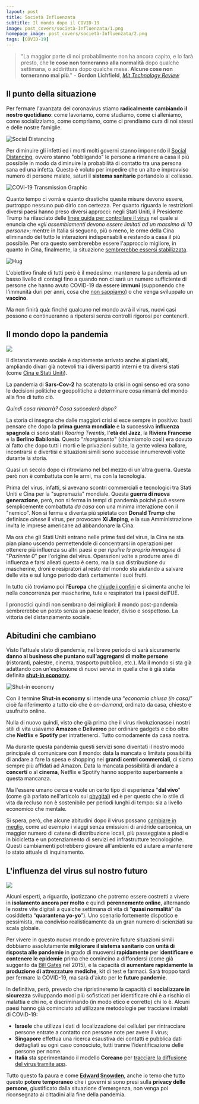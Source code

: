 ```yaml
---
layout: post
title: Società Influenzata
subtitle: Il mondo dopo il COVID-19
image: post_covers/società-Influenzata/1.png
homepage_image: post_covers/società-Influenzata/2.png
tags: [COVID-19]
---
```


> "La maggior parte di noi probabilmente non ha ancora capito, e lo farà presto, che **le cose non torneranno alla normalità** dopo qualche settimana, o addirittura dopo qualche mese. **Alcune cose non torneranno mai più**." - **Gordon Lichfield**, [*Mit Technology Review*](https://www.technologyreview.com/s/615370/coronavirus-pandemic-social-distancing-18-months/)

## Il punto della situazione

Per fermare l'avanzata del coronavirus stiamo **radicalmente cambiando il nostro quotidiano**: come lavoriamo, come studiamo, come ci alleniamo, come socializziamo, come compriamo, come ci prendiamo cura di noi stessi e delle nostre famiglie.

![Social Distancing](https://upload.wikimedia.org/wikipedia/commons/thumb/c/c5/Covid-19-curves-graphic-social-v3.gif/800px-Covid-19-curves-graphic-social-v3.gif)

Per diminuire gli infetti ed i morti molti governi stanno imponendo il [Social Distancing](https://it.wikipedia.org/wiki/Distanziamento_sociale), ovvero stanno "obbligando" le persone a rimanere a casa il più possibile in modo da diminuire la probabilità di contatto tra una persona sana ed una infetta. Questo è voluto per impedire che un alto e improvviso numero di persone malate, saturi il **sistema sanitario** portandolo al collasso.

![COVI-19 Transmission Graphic](https://upload.wikimedia.org/wikipedia/commons/thumb/4/45/Covid-19-Transmission-graphic-01.gif/800px-Covid-19-Transmission-graphic-01.gif)

Quanto tempo ci vorrà e quanto drastiche queste misure devono essere, purtroppo nessuno può dirlo con certezza. 
Per quanto riguarda le restrizioni diversi paesi hanno preso diversi approcci: negli Stati Uniti, il Presidente Trump ha rilasciato delle [linee guida per controllare il virus](https://www.nytimes.com/2020/03/16/world/live-coronavirus-news-updates.html) nel quale si enuncia che «*gli assemblamenti devono essere limitati ad un massimo di 10 persone*»; mentre in Italia si seguono, più o meno, le orme della Cina eliminando del tutto le interazioni indispensabili e restando a casa il più possibile. Per ora questo sembrerebbe essere l'approccio migliore, in quanto in Cina, finalmente, la situazione [sembrerebbe essersi stabilizzata](https://www.washingtonpost.com/world/asia_pacific/locked-down-in-beijing-i-watched-china-beat-back-the-coronavirus/2020/03/16/f839d686-6727-11ea-b199-3a9799c54512_story.html).

![Hug](https://s17-us2.startpage.com/cgi-bin/serveimage?url=https%3A%2F%2Fmedia2.s-nbcnews.com%2Fj%2Fnewscms%2F2020_12%2F3276296%2F200319-coronavirus-china-medical-worker-embrace-se-1112a_6ff1a5c3150a47cb91a79761d7a078da.nbcnews-fp-1024-512.jpg&sp=2f3bc7beebba6ec7a9815d47a6fcb4d1&anticache=551184)

L'obiettivo finale di tutti però è il medesimo: mantenere la pandemia ad un basso livello di contagi fino a quando non ci sarà un numero sufficiente di persone che hanno avuto COVID-19 da essere **immuni** (supponendo che l'immunità duri per anni, cosa che [non sappiamo](https://www.theatlantic.com/health/archive/2020/03/coronavirus-pandemic-herd-immunity-uk-boris-johnson/608065/)) o che venga sviluppato un **vaccino**.

Ma non finirà quà: finché qualcuno nel mondo avrà il virus, nuovi casi possono e continueranno a ripetersi senza controlli rigorosi per contenerli.

## Il mondo dopo la pandemia

![](https://images.unsplash.com/photo-1511268559489-34b624fbfcf5?ixlib=rb-1.2.1&ixid=eyJhcHBfaWQiOjEyMDd9&auto=format&fit=crop&w=750&q=80)

Il distanziamento sociale è rapidamente arrivato anche ai piani alti, ampliando divari già notevoli tra i diversi partiti interni e tra diversi stati (come [Cina e Stati Uniti](https://www.corriere.it/esteri/20_marzo_20/per-trump-covid-19-virus-cinese-cancella-corona-discorso-ab424240-6a93-11ea-b40a-2e7c2eee59c6.shtml)).

La pandemia di **Sars-Cov-2** ha scatenato la crisi in ogni senso ed ora sono le decisioni politiche e geopolitiche a determinare cosa rimarrà del mondo alla fine di tutto ciò.

*Quindi cosa rimarrà? Cosa succederà dopo?*

La storia ci insegna che dalle maggiori crisi si esce sempre in positivo: basti pensare che dopo la **prima guerra mondiale** e la successiva **influenza spagnola** ci sono stati i *Roaring Twentis*, l'**età del Jazz**, la **Riviera Francese** e la **Berlino Babilonia**. Questo "*risorgimento*" (chiamiamolo così) era dovuto al fatto che dopo tutti i morti e le privazioni subite, la gente voleva ballare, incontrarsi e divertisi e situazioni simili sono successe innumerevoli volte durante la storia.

Quasi un secolo dopo ci ritroviamo nel bel mezzo di un'altra guerra. Questa però non è combattuta con le armi, ma con la tecnologia.

Prima del virus, infatti, si avevano scontri commerciali e tecnologici tra Stati Uniti e Cina per la "supremazia" mondiale. Questa **guerra di nuova generazione**, però, non si ferma in tempi di pandemia poiché può essere semplicemente combattuta *da casa* con una minima interazione con il "nemico". Non si ferma e diventa più spietata con **Donald Trump** che definisce *cinese* il virus, per provocare **Xi Jinping**, e la sua Amministrazione invita le imprese americane ad abbandonare la Cina.

Ma ora che gli Stati Uniti entrano nelle prime fasi del virus, la Cina ne sta pian piano uscendo permettendole di concentrarsi in operazioni per ottenere più influenza su altri paesi e per *ripulire la propria immagine* di "*Paziente 0*" per l'origine del virus. Operazioni volte a produrre aree di influenza e farsi alleati questo è certo, ma la sua distribuzione du mascherine, droni e resipratori al resto del mondo sta aiutando a salvare delle vita e sul lungo periodo darà certamente i suoi frutti.

In tutto ciò troviamo poi l'**Europa** che [chiude i confini](https://www.corriere.it/esteri/20_marzo_17/coronavirus-l-ue-chiude-frontiere-von-der-leyen-sospendere-patto-stabilita-ec0d3838-6887-11ea-9725-c592292e4a85.shtml) e si cimenta anche lei nella concorrenza per mascherine, tute e respiratori tra i paesi dell'UE.

I pronostici quindi non sembrano dei migliori: il mondo post-pandemia sembrerebbe un posto senza un paese leader, diviso e sospettoso. La vittoria del distanziamento sociale.

## Abitudini che cambiano

Visto l'attuale stato di pandemia, nel breve periodo ci sarà sicuramente **danno ai business che puntano sull'aggregarsi di molte persone** (ristoranti, palestre, cinema, trasporto pubblico, etc.). Ma il mondo si sta già adattando con un'esplosione di nuovi servizi in quella che è già stata definita [**shut-in economy**](https://medium.com/matter/the-shut-in-economy-ec3ec1294816).

![Shut-in economy](https://miro.medium.com/max/6016/1*NIBU-lDEgzkViNBt9c7t2Q.jpeg)

Con il termine **Shut-in economy** si intende una “*economia chiusa (in casa)*” cioè fa riferimento a tutto ciò che è *on-demand*, ordinato da casa, chiesto e usufruito online.

Nulla di nuovo quindi, visto che già prima che il virus rivoluzionasse i nostri stili di vita usavamo **Amazon** e **Deliveroo** per ordinare gadgets e cibo oltre che **Netflix** e **Spotify** per intrattenerci. Tutto comodamente da casa nostra.

Ma durante questa pandemia questi servizi sono diventati il nostro modo principale di comunicare con il mondo: data la mancata o limitata possibilità di andare a fare la spesa e shopping nei **grandi centri commerciali**, ci siamo sempre più affidati ad Amazon. Data la mancata possibilità di andare a **concerti** o al **cinema**, Netflix e Spotify hanno sopperito superbamente a questa mancanza.

Ma l'essere umano cerca e vuole un certo tipo di esperienza "**dal vivo**" (come già parlato nell'articolo sul [phygital](https://sollazzo.one/phygital/)) ed è per questo che lo stile di vita da recluso non è sostenibile per periodi lunghi di tempo: sia a livello economico che mentale.

Si spera, però, che alcune abitudini dopo il virus possano [cambiare in meglio](https://slate.com/business/2020/03/coronavirus-goodbye-to-the-before-times.html), come ad esempio i viaggi senza emissioni di anidride carbonica, un maggior numero di catene di distribuzione locali, più passeggiate a piedi e in bicicletta e un potenziamento di servizi ed infrastrutture tecnologiche.
Questi cambiamenti potrebbero giovare all'ambiente ed aiutare a mantenere lo stato attuale di inquinamento.

## L'influenza del virus sul nostro futuro

![](https://images.unsplash.com/photo-1499244571948-7ccddb3583f1?ixlib=rb-1.2.1&ixid=eyJhcHBfaWQiOjEyMDd9&auto=format&fit=crop&w=1489&q=80)

Alcuni esperti, a riguardo, ipotizzano che potremo essere costretti a vivere in **isolamento ancora per molto** e quindi **perennemente online**, alternando le nostre vite digitali a qualche settimana di vita di “**quasi normalità**” (la cosiddetta “**quarantena yo-yo**”). Uno scenario fortemente dispotico e pessimista, ma condiviso realisticamente da un gran numero di scienziati su scala globale.

Per vivere in questo nuovo mondo e prevenire future situazioni simili dobbiamo assolutamente **milgiorare il sistema sanitario** con **unità di risposta alle pandemie** in grado di muoversi **rapidamente** per i**dentificare e contenere le epidemie** prima che comincino a diffondersi (come già suggerito da [Bill Gates](https://www.ted.com/talks/bill_gates_the_next_outbreak_we_re_not_ready) nel 2015), e la capacità di **aumentare rapidamente la produzione di attrezzature mediche**, kit di test e farmaci. Sarà troppo tardi per fermare la COVID-19, ma sarà d'aiuto per le **future pandemie**.

In definitiva, però, prevedo che ripristineremo la capacità di **socializzare in sicurezza** sviluppando modi più sofisticati per identificare chi è a rischio di malattia e chi no, e discriminando (in modo etico e corretto) chi lo è.
Alcuni paesi hanno già cominciato ad utilizzare metodologie per tracciare i malati di COVID-19:
- **Israele** che utilizza i dati di localizzazione dei cellulari per rintracciare persone entrate a contatto con persone note per avere il virus;
- **Singapore** effettua una ricerca esaustiva dei contatti e pubblica dati dettagliati su ogni caso conosciuto, tutti tranne l'identificazione delle persone per nome.
- **Italia** sta sperimentando il modello **Coreano** per [tracciare la diffusione del virus tramite app](https://www.agendadigitale.eu/sicurezza/privacy/coronavirus-il-modello-coreano-anche-in-italia-ecco-come/).

Tutto questo fa paura e come [**Edward Snowden**](https://www.businessinsider.com/edward-snowden-coronavirus-surveillance-new-powers-2020-3?IR=T), anche io temo che tutto questo **potere temporaneo** che i governi si sono presi sulla **privacy delle persone**, giustificato dalla situazione d'emergenza, non venga poi riconsegnato ai cittadini alla fine della pandemia.